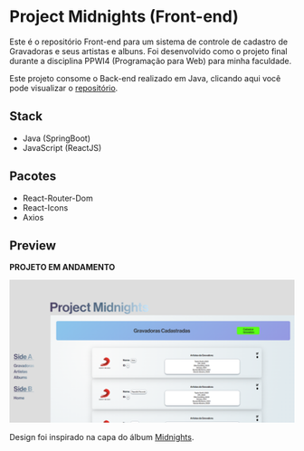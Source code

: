 # Project Midnights (Front-end)

Este é o repositório Front-end para um sistema de controle de cadastro de Gravadoras e seus artistas e albuns. Foi desenvolvido como o projeto final durante a disciplina PPWI4 (Programação para Web) para minha faculdade.

Este projeto consome o Back-end realizado em Java, clicando aqui você pode visualizar o [repositório](github.com/jonathabot/projectmidnights).

## Stack

- Java (SpringBoot)
- JavaScript (ReactJS)

## Pacotes

- React-Router-Dom
- React-Icons
- Axios

## Preview

**PROJETO EM ANDAMENTO**

![preview](preview.png)

Design foi inspirado na capa do álbum [Midnights](https://pt.wikipedia.org/wiki/Midnights).
